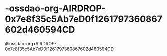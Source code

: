 # -ossdao-org-AIRDROP-0x7e8f35c5Ab7eD0f1261797360867602d460594CD
@ossdao-org•AIRDROP-0x7e8f35c5Ab7eD0f1261797360867602d460594CD
